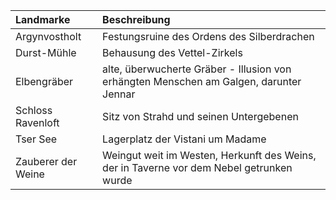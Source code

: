 | Landmarke | Beschreibung |
|:------------|:----------------|
| Argynvostholt | Festungsruine des Ordens des Silberdrachen |
| Durst-Mühle | Behausung des Vettel-Zirkels |
| Elbengräber | alte, überwucherte Gräber - Illusion von erhängten Menschen am Galgen, darunter Jennar |
| Schloss Ravenloft | Sitz von Strahd und seinen Untergebenen |
| Tser See | Lagerplatz der Vistani um Madame |
| Zauberer der Weine | Weingut weit im Westen, Herkunft des Weins, der in Taverne vor dem Nebel getrunken wurde |
